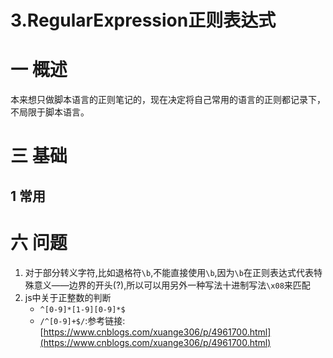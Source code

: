 # 3.RegularExpression正则表达式
# 一 概述
本来想只做脚本语言的正则笔记的，现在决定将自己常用的语言的正则都记录下，不局限于脚本语言。

# 三 基础
## 1 常用

# 六 问题
1. 对于部分转义字符,比如退格符`\b`,不能直接使用`\b`,因为`\b`在正则表达式代表特殊意义——边界的开头(?),所以可以用另外一种写法十进制写法`\x08`来匹配
2. js中关于正整数的判断
    - `^[0-9]*[1-9][0-9]*$`
    - `/^[0-9]+$/`:参考链接:[https://www.cnblogs.com/xuange306/p/4961700.html](https://www.cnblogs.com/xuange306/p/4961700.html)